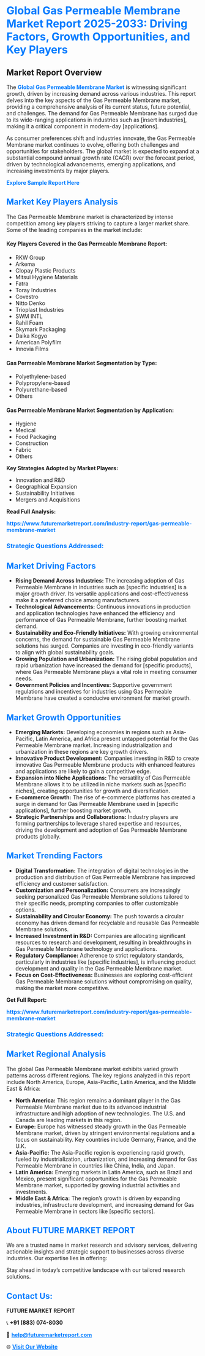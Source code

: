 <h1 style="color: #007BFF;">Global Gas Permeable Membrane Market Report 2025-2033: Driving Factors, Growth Opportunities, and Key Players</h1>

<section id="overview">
<h2>Market Report Overview</h2>
<p>The <a href="https://www.futuremarketreport.com/industry-report/gas-permeable-membrane-market" style="color: #007BFF; text-decoration: none;"><strong>Global Gas Permeable Membrane Market</strong></a> is witnessing significant growth, driven by increasing demand across various industries. This report delves into the key aspects of the Gas Permeable Membrane market, providing a comprehensive analysis of its current status, future potential, and challenges. The demand for Gas Permeable Membrane has surged due to its wide-ranging applications in industries such as [insert industries], making it a critical component in modern-day [applications].</p>
<p>As consumer preferences shift and industries innovate, the Gas Permeable Membrane market continues to evolve, offering both challenges and opportunities for stakeholders. The global market is expected to expand at a substantial compound annual growth rate (CAGR) over the forecast period, driven by technological advancements, emerging applications, and increasing investments by major players.</p>
</section>

<section id="overview">
<p><a href="https://www.futuremarketreport.com/request-sample/reportId=57519" style="color: #007BFF; text-decoration: none;"><strong>Explore Sample Report Here</strong></a></p>
</section>

<section id="key-players">
<h2 style="color: #007BFF;">Market Key Players Analysis</h2>
<p>The Gas Permeable Membrane market is characterized by intense competition among key players striving to capture a larger market share. Some of the leading companies in the market include:</p>
<h4>Key Players Covered in the Gas Permeable Membrane Report:</h4>
<ul><li>RKW Group</li><li>Arkema</li><li>Clopay Plastic Products</li><li>Mitsui Hygiene Materials</li><li>Fatra</li><li>Toray Industries</li><li>Covestro</li><li>Nitto Denko</li><li>Trioplast Industries</li><li>SWM INTL</li><li>Rahil Foam</li><li>Skymark Packaging</li><li>Daika Kogyo</li><li>American Polyfilm</li><li>Innovia Films</li></ul>
<h4>Gas Permeable Membrane Market Segmentation by Type:</h4>
<ul><li>Polyethylene-based</li><li>Polypropylene-based</li><li>Polyurethane-based</li><li>Others</li></ul>

<h4>Gas Permeable Membrane Market Segmentation by Application:</h4>
<ul><li>Hygiene</li><li>Medical</li><li>Food Packaging</li><li>Construction</li><li>Fabric</li><li>Others</li></ul>
<p><strong>Key Strategies Adopted by Market Players:</strong></p>
<ul>
<li>Innovation and R&D</li>
<li>Geographical Expansion</li>
<li>Sustainability Initiatives</li>
<li>Mergers and Acquisitions</li>
</ul>
</section>

<section>
<p><strong>Read Full Analysis: </strong></p><a href="https://www.futuremarketreport.com/industry-report/gas-permeable-membrane-market" style="color: #007BFF; text-decoration: none;"><strong>https://www.futuremarketreport.com/industry-report/gas-permeable-membrane-market</strong></a>
<h3 style="color: #007BFF;">Strategic Questions Addressed:</h3>
</section>

<section id="driving-factors">
<h2 style="color: #007BFF;">Market Driving Factors</h2>
<ul>
<li><strong>Rising Demand Across Industries:</strong> The increasing adoption of Gas Permeable Membrane in industries such as [specific industries] is a major growth driver. Its versatile applications and cost-effectiveness make it a preferred choice among manufacturers.</li>
<li><strong>Technological Advancements:</strong> Continuous innovations in production and application technologies have enhanced the efficiency and performance of Gas Permeable Membrane, further boosting market demand.</li>
<li><strong>Sustainability and Eco-Friendly Initiatives:</strong> With growing environmental concerns, the demand for sustainable Gas Permeable Membrane solutions has surged. Companies are investing in eco-friendly variants to align with global sustainability goals.</li>
<li><strong>Growing Population and Urbanization:</strong> The rising global population and rapid urbanization have increased the demand for [specific products], where Gas Permeable Membrane plays a vital role in meeting consumer needs.</li>
<li><strong>Government Policies and Incentives:</strong> Supportive government regulations and incentives for industries using Gas Permeable Membrane have created a conducive environment for market growth.</li>
</ul>
</section>

<section id="growth-opportunities">
<h2 style="color: #007BFF;">Market Growth Opportunities</h2>
<ul>
<li><strong>Emerging Markets:</strong> Developing economies in regions such as Asia-Pacific, Latin America, and Africa present untapped potential for the Gas Permeable Membrane market. Increasing industrialization and urbanization in these regions are key growth drivers.</li>
<li><strong>Innovative Product Development:</strong> Companies investing in R&D to create innovative Gas Permeable Membrane products with enhanced features and applications are likely to gain a competitive edge.</li>
<li><strong>Expansion into Niche Applications:</strong> The versatility of Gas Permeable Membrane allows it to be utilized in niche markets such as [specific niches], creating opportunities for growth and diversification.</li>
<li><strong>E-commerce Growth:</strong> The rise of e-commerce platforms has created a surge in demand for Gas Permeable Membrane used in [specific applications], further boosting market growth.</li>
<li><strong>Strategic Partnerships and Collaborations:</strong> Industry players are forming partnerships to leverage shared expertise and resources, driving the development and adoption of Gas Permeable Membrane products globally.</li>
</ul>
</section>

<section id="trending-factors">
<h2 style="color: #007BFF;">Market Trending Factors</h2>
<ul>
<li><strong>Digital Transformation:</strong> The integration of digital technologies in the production and distribution of Gas Permeable Membrane has improved efficiency and customer satisfaction.</li>
<li><strong>Customization and Personalization:</strong> Consumers are increasingly seeking personalized Gas Permeable Membrane solutions tailored to their specific needs, prompting companies to offer customizable options.</li>
<li><strong>Sustainability and Circular Economy:</strong> The push towards a circular economy has driven demand for recyclable and reusable Gas Permeable Membrane solutions.</li>
<li><strong>Increased Investment in R&D:</strong> Companies are allocating significant resources to research and development, resulting in breakthroughs in Gas Permeable Membrane technology and applications.</li>
<li><strong>Regulatory Compliance:</strong> Adherence to strict regulatory standards, particularly in industries like [specific industries], is influencing product development and quality in the Gas Permeable Membrane market.</li>
<li><strong>Focus on Cost-Effectiveness:</strong> Businesses are exploring cost-efficient Gas Permeable Membrane solutions without compromising on quality, making the market more competitive.</li>
</ul>
</section>

<section>
<p><strong>Get Full Report: </strong></p><a href="https://www.futuremarketreport.com/industry-report/gas-permeable-membrane-market" style="color: #007BFF; text-decoration: none;"><strong>https://www.futuremarketreport.com/industry-report/gas-permeable-membrane-market</strong></a>
<h3 style="color: #007BFF;">Strategic Questions Addressed:</h3>
</section>


<section id="regional-analysis">
<h2 style="color: #007BFF;">Market Regional Analysis</h2>
<p>The global Gas Permeable Membrane market exhibits varied growth patterns across different regions. The key regions analyzed in this report include North America, Europe, Asia-Pacific, Latin America, and the Middle East & Africa:</p>
<ul>
<li><strong>North America:</strong> This region remains a dominant player in the Gas Permeable Membrane market due to its advanced industrial infrastructure and high adoption of new technologies. The U.S. and Canada are leading markets in this region.</li>
<li><strong>Europe:</strong> Europe has witnessed steady growth in the Gas Permeable Membrane market, driven by stringent environmental regulations and a focus on sustainability. Key countries include Germany, France, and the U.K.</li>
<li><strong>Asia-Pacific:</strong> The Asia-Pacific region is experiencing rapid growth, fueled by industrialization, urbanization, and increasing demand for Gas Permeable Membrane in countries like China, India, and Japan.</li>
<li><strong>Latin America:</strong> Emerging markets in Latin America, such as Brazil and Mexico, present significant opportunities for the Gas Permeable Membrane market, supported by growing industrial activities and investments.</li>
<li><strong>Middle East & Africa:</strong> The region’s growth is driven by expanding industries, infrastructure development, and increasing demand for Gas Permeable Membrane in sectors like [specific sectors].</li>
</ul>
</section>

<footer>
<h2 style="color: #007BFF;">About FUTURE MARKET REPORT</h2>
<p>We are a trusted name in market research and advisory services, delivering actionable insights and strategic support to businesses across diverse industries. Our expertise lies in offering:</p>

<p>Stay ahead in today’s competitive landscape with our tailored research solutions.</p>

<h2 style="color: #007BFF;">Contact Us:</h2>
<p><strong>FUTURE MARKET REPORT</strong></p>
<p>📞 <strong>+91 (883) 074-8030</strong></p>
<p>📧 <strong><a href="mailto:help@futuremarketreport.com" style="color: #007BFF;">help@futuremarketreport.com</a></strong></p>
<p>🌐 <strong><a href="https://www.futuremarketreport.com/" style="color: #007BFF;">Visit Our Website</a></strong></p>
</footer>